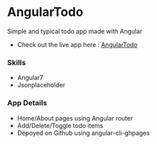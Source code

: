 # AngularTodo
Simple and typical todo app made with Angular
- Check out the live app here : [AngularTodo](https://sdymj84.github.io/todo-proto.angular/)

### Skills
- Angular7
- Jsonplaceholder

### App Details
- Home/About pages using Angular router
- Add/Delete/Toggle todo items
- Depoyed on Github using angular-cli-ghpages
